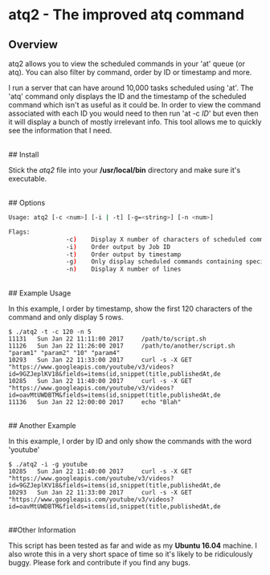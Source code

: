 # atq2 - The improved atq command

## Overview

atq2 allows you to view the scheduled commands in your 'at' queue (or atq). You can also filter by command, order by ID or timestamp and more.

I run a server that can have around 10,000 tasks scheduled using 'at'. The 'atq' command only displays the ID and the timestamp of the scheduled command which isn't as useful as it could be. In order to view the command associated with each ID you would need to then run 'at -c *ID*' but even then it will display a bunch of mostly irrelevant info. This tool allows me to quickly see the information that I need.

<br>
## Install

Stick the *atq2* file into your **/usr/local/bin** directory and make sure it's executable.

<br>
## Options

```bash
Usage: atq2 [-c <num>] [-i | -t] [-g=<string>] [-n <num>]

Flags:
                -c)    Display X number of characters of scheduled command
                -i)    Order output by Job ID
                -t)    Order output by timestamp
                -g)    Only display scheduled commands containing specified string
                -n)    Display X number of lines
```
<br>
## Example Usage

In this example, I order by timestamp, show the first 120 characters of the command and only display 5 rows.
```
$ ./atq2 -t -c 120 -n 5
11131	Sun Jan 22 11:11:00 2017	 /path/to/script.sh
11126	Sun Jan 22 11:26:00 2017	 /path/to/another/script.sh "param1" "param2" "10" "param4"
10293	Sun Jan 22 11:33:00 2017	 curl -s -X GET "https://www.googleapis.com/youtube/v3/videos?id=9GZJeplKV18&fields=items(id,snippet(title,publishedAt,de
10285	Sun Jan 22 11:40:00 2017	 curl -s -X GET "https://www.googleapis.com/youtube/v3/videos?id=oavMtUWDBTM&fields=items(id,snippet(title,publishedAt,de
11136	Sun Jan 22 12:00:00 2017	 echo "Blah"

```
<br>
## Another Example

In this example, I order by ID and only show the commands with the word 'youtube'
```
$ ./atq2 -i -g youtube
10285	Sun Jan 22 11:40:00 2017	 curl -s -X GET "https://www.googleapis.com/youtube/v3/videos?id=9GZJeplKV18&fields=items(id,snippet(title,publishedAt,de
10293	Sun Jan 22 11:33:00 2017	 curl -s -X GET "https://www.googleapis.com/youtube/v3/videos?id=oavMtUWDBTM&fields=items(id,snippet(title,publishedAt,de

```
<br>
##Other Information

This script has been tested as far and wide as my **Ubuntu 16.04** machine.
I also wrote this in a very short space of time so it's likely to be ridiculously buggy.
Please fork and contribute if you find any bugs.

